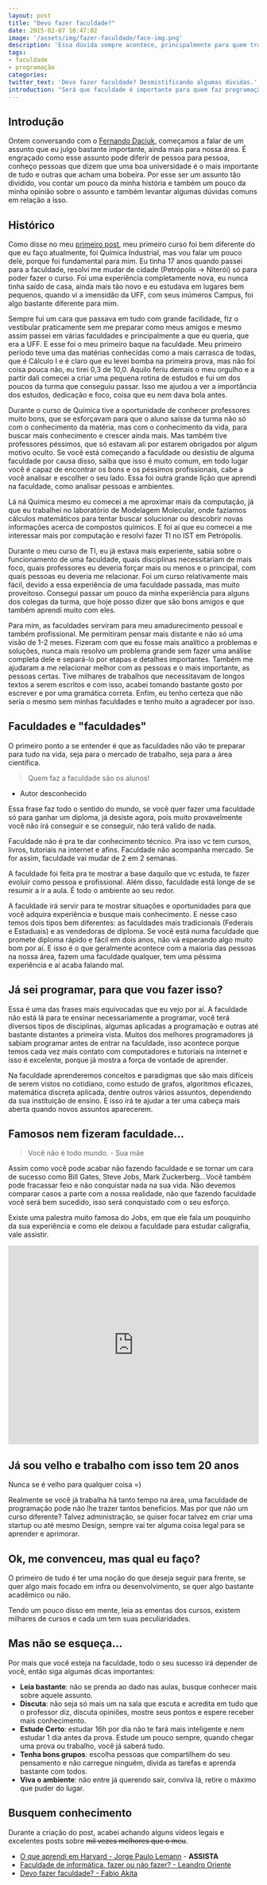 ```yaml
---
layout: post
title: "Devo fazer faculdade?"
date: 2015-02-07 10:47:02
image: '/assets/img/fazer-faculdade/face-img.png'
description: 'Essa dúvida sempre acontece, principalmente para quem trabalha com programação. Vamos conversar mais sobre o assunto.'
tags:
- faculdade
- programação
categories:
twitter_text: 'Devo fazer faculdade? Desmistificando algumas dúvidas.'
introduction: "Será que faculdade é importante para quem faz programação? Essa dúvida sempre acontece e nesse post iremos conversar um pouco mais sobre."
---
```


## Introdução

Ontem conversando com o [Fernando Daciuk](http://blog.da2k.com.br/), começamos a falar de um assunto que eu julgo bastante importante, ainda mais para nossa área. É engraçado como esse assunto pode diferir de pessoa para pessoa, conheço pessoas que dizem que uma boa universidade é o mais importante de tudo e outras que acham uma bobeira. Por esse ser um assunto tão dividido, vou contar um pouco da minha história e também um pouco da minha opinião sobre o assunto e também levantar algumas dúvidas comuns em relação a isso.

## Histórico

Como disse no meu [primeiro post](http://willianjusten.com.br/making-of-parte-1/), meu primeiro curso foi bem diferente do que eu faço atualmente, foi Química Industrial, mas vou falar um pouco dele, porque foi fundamental para mim. Eu tinha 17 anos quando passei para a faculdade, resolvi me mudar de cidade (Petrópolis -> Niterói) só para poder fazer o curso. Foi uma experiência completamente nova, eu nunca tinha saído de casa, ainda mais tão novo e eu estudava em lugares bem pequenos, quando vi a imensidão da UFF, com seus inúmeros Campus, foi algo bastante diferente para mim.

Sempre fui um cara que passava em tudo com grande facilidade, fiz o vestibular praticamente sem me preparar como meus amigos e mesmo assim passei em várias faculdades e principalmente a que eu queria, que era a UFF. E esse foi o meu primeiro baque na faculdade. Meu primeiro período teve uma das matérias conhecidas como a mais carrasca de todas, que é Cálculo I e é claro que eu levei bomba na primeira prova, mas não foi coisa pouca não, eu tirei 0,3 de 10,0. Aquilo feriu demais o meu orgulho e a partir dali comecei a criar uma pequena rotina de estudos e fui um dos poucos da turma que conseguiu passar. Isso me ajudou a ver a importância dos estudos, dedicação e foco, coisa que eu nem dava bola antes.

Durante o curso de Química tive a oportunidade de conhecer professores muito bons, que se esforçavam para que o aluno saísse da turma não só com o conhecimento da matéria, mas com o conhecimento da vida, para buscar mais conhecimento e crescer ainda mais. Mas também tive professores péssimos, que só estavam ali por estarem obrigados por algum motivo oculto. Se você está começando a faculdade ou desistiu de alguma faculdade por causa disso, saiba que isso é muito comum, em todo lugar você é capaz de encontrar os bons e os péssimos profissionais, cabe a você analisar e escolher o seu lado. Essa foi outra grande lição que aprendi na faculdade, como analisar pessoas e ambientes.

Lá ná Química mesmo eu comecei a me aproximar mais da computação, já que eu trabalhei no laboratório de Modelagem Molecular, onde fazíamos cálculos matemáticos para tentar buscar solucionar ou descobrir novas informações acerca de compostos químicos. E foi aí que eu comecei a me interessar mais por computação e resolvi fazer TI no IST em Petrópolis.

Durante o meu curso de TI, eu já estava mais experiente, sabia sobre o funcionamento de uma faculdade, quais disciplinas necessitariam de mais foco, quais professores eu deveria forçar mais ou menos e o principal, com quais pessoas eu deveria me relacionar. Foi um curso relativamente mais fácil, devido a essa experiência de uma faculdade passada, mas muito proveitoso. Consegui passar um pouco da minha experiência para alguns dos colegas da turma, que hoje posso dizer que são bons amigos e que também aprendi muito com eles.

Para mim, as faculdades serviram para meu amadurecimento pessoal e também profissional. Me permitiram pensar mais distante e não só uma visão de 1-2 meses. Fizeram com que eu fosse mais analítico a problemas e soluções, nunca mais resolvo um problema grande sem fazer uma análise completa dele e separá-lo por etapas e detalhes importantes. Também me ajudaram a me relacionar melhor com as pessoas e o mais importante, as pessoas certas. Tive milhares de trabalhos que necessitavam de longos textos a serem escritos e com isso, acabei tomando bastante gosto por escrever e por uma gramática correta. Enfim, eu tenho certeza que não seria o mesmo sem minhas faculdades e tenho muito a agradecer por isso.

## Faculdades e "faculdades"

O primeiro ponto a se entender é que as faculdades não vão te preparar para tudo na vida, seja para o mercado de trabalho, seja para a área científica.

> Quem faz a faculdade são os alunos!
- Autor desconhecido

Essa frase faz todo o sentido do mundo, se você quer fazer uma faculdade só para ganhar um diploma, já desiste agora, pois muito provavelmente você não irá conseguir e se conseguir, não terá valido de nada.

Faculdade não é pra te dar conhecimento técnico. Pra isso vc tem cursos, livros, tutoriais na internet e afins.
Faculdade não acompanha mercado. Se for assim, faculdade vai mudar de 2 em 2 semanas.

A faculdade foi feita pra te mostrar a base daquilo que vc estuda, te fazer evoluir como pessoa e profissional.
Além disso, faculdade está longe de se resumir a ir a aula. É todo o ambiente ao seu redor.

A faculdade irá servir para te mostrar situações e oportunidades para que você adquira experiência e busque mais conhecimento. E nesse caso temos dois tipos bem diferentes: as faculdades mais tradicionais (Federais e Estaduais) e as vendedoras de diploma. Se você está numa faculdade que promete diploma rápido e fácil em dois anos, não vá esperando algo muito bom por aí. E isso é o que geralmente acontece com a maioria das pessoas na nossa área, fazem uma faculdade qualquer, tem uma péssima experiência e aí acaba falando mal.

## Já sei programar, para que vou fazer isso?

Essa é uma das frases mais equivocadas que eu vejo por aí. A faculdade não está lá para te ensinar necessariamente a programar, você terá diversos tipos de disciplinas, algumas aplicadas a programação e outras até bastante distantes a primeira vista. Muitos dos melhores programadores já sabiam programar antes de entrar na faculdade, isso acontece porque temos cada vez mais contato com computadores e tutoriais na internet e isso é excelente, porque já mostra a força de vontade de aprender.

Na faculdade aprenderemos conceitos e paradigmas que são mais difíceis de serem vistos no cotidiano, como estudo de grafos, algoritmos eficazes, matemática discreta aplicada, dentre outros vários assuntos, dependendo da sua instituição de ensino. E isso irá te ajudar a ter uma cabeça mais aberta quando novos assuntos aparecerem.

## Famosos nem fizeram faculdade...

> Você não é todo mundo. - Sua mãe

Assim como você pode acabar não fazendo faculdade e se tornar um cara de sucesso como Bill Gates, Steve Jobs, Mark Zuckerberg...Você também pode fracassar feio e não conquistar nada na sua vida. Não devemos comparar casos a parte com a nossa realidade, não que fazendo faculdade você será bem sucedido, isso será conquistado com o seu esforço.

Existe uma palestra muito famosa do Jobs, em que ele fala um pouquinho da sua experiência e como ele deixou a faculdade para estudar caligrafia, vale assistir.

<div class='embed-container'><iframe style="width: 100% !important; height: 400px" src='http://www.youtube.com/embed/yplX3pYWlPo' frameborder='0' allowfullscreen></iframe></div>

## Já sou velho e trabalho com isso tem 20 anos

Nunca se é velho para qualquer coisa =)

Realmente se você já trabalha há tanto tempo na área, uma faculdade de programação pode não lhe trazer tantos benefícios. Mas por que não um curso diferente? Talvez administração, se quiser focar talvez em criar uma startup ou até mesmo Design, sempre vai ter alguma coisa legal para se aprender e aprimorar.

## Ok, me convenceu, mas qual eu faço?

O primeiro de tudo é ter uma noção do que deseja seguir para frente, se quer algo mais focado em infra ou desenvolvimento, se quer algo bastante acadêmico ou não.

Tendo um pouco disso em mente, leia as ementas dos cursos, existem milhares de cursos e cada um tem suas peculiaridades.

## Mas não se esqueça...

Por mais que você esteja na faculdade, todo o seu sucesso irá depender de você, então siga algumas dicas importantes:

* **Leia bastante**: não se prenda ao dado nas aulas, busque conhecer mais sobre aquele assunto.
* **Discuta**: não seja só mais um na sala que escuta e acredita em tudo que o professor diz, discuta opiniões, mostre seus pontos e espere receber mais conhecimento.
* **Estude Certo**: estudar 16h por dia não te fará mais inteligente e nem estudar 1 dia antes da prova. Estude um pouco sempre, quando chegar uma prova ou trabalho, você já saberá tudo.
* **Tenha bons grupos**: escolha pessoas que compartilhem do seu pensamento e não carregue ninguém, divida as tarefas e aprenda bastante com todos.
* **Viva o ambiente**: não entre já querendo sair, conviva lá, retire o máximo que puder do lugar.

## Busquem conhecimento

Durante a criação do post, acabei achando alguns vídeos legais e excelentes posts sobre <s>mil vezes melhores que o meu</s>.

* [O que aprendi em Harvard - Jorge Paulo Lemann](https://www.youtube.com/watch?v=rhaeYj7cln0) - **ASSISTA**
* [Faculdade de informática. fazer ou não fazer? - Leandro Oriente](http://leandrooriente.com/faculdade-de-informatica-fazer-ou-nao-fazer/)
* [Devo fazer faculdade? - Fabio Akita](http://www.akitaonrails.com/2009/04/17/off-topic-devo-fazer-faculdade#.VNYHTFPF88Y)

